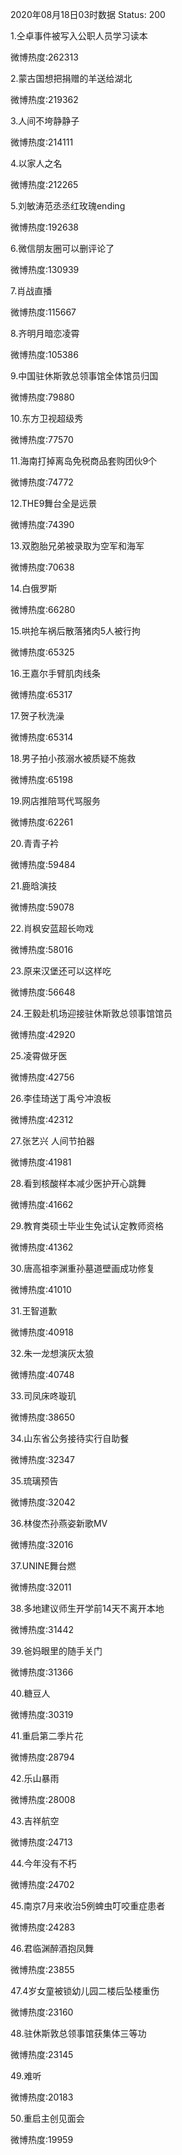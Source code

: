 2020年08月18日03时数据
Status: 200

1.仝卓事件被写入公职人员学习读本

微博热度:262313

2.蒙古国想把捐赠的羊送给湖北

微博热度:219362

3.人间不垮静静子

微博热度:214111

4.以家人之名

微博热度:212265

5.刘敏涛范丞丞红玫瑰ending

微博热度:192638

6.微信朋友圈可以删评论了

微博热度:130939

7.肖战直播

微博热度:115667

8.齐明月暗恋凌霄

微博热度:105386

9.中国驻休斯敦总领事馆全体馆员归国

微博热度:79880

10.东方卫视超级秀

微博热度:77570

11.海南打掉离岛免税商品套购团伙9个

微博热度:74772

12.THE9舞台全是远景

微博热度:74390

13.双胞胎兄弟被录取为空军和海军

微博热度:70638

14.白俄罗斯

微博热度:66280

15.哄抢车祸后散落猪肉5人被行拘

微博热度:65325

16.王嘉尔手臂肌肉线条

微博热度:65317

17.贺子秋洗澡

微博热度:65314

18.男子拍小孩溺水被质疑不施救

微博热度:65198

19.网店推陪骂代骂服务

微博热度:62261

20.青青子衿

微博热度:59484

21.鹿晗演技

微博热度:59078

22.肖枫安蓝超长吻戏

微博热度:58016

23.原来汉堡还可以这样吃

微博热度:56648

24.王毅赴机场迎接驻休斯敦总领事馆馆员

微博热度:42920

25.凌霄做牙医

微博热度:42756

26.李佳琦送丁禹兮冲浪板

微博热度:42312

27.张艺兴 人间节拍器

微博热度:41981

28.看到核酸样本减少医护开心跳舞

微博热度:41662

29.教育类硕士毕业生免试认定教师资格

微博热度:41362

30.唐高祖李渊重孙墓道壁画成功修复

微博热度:41010

31.王智道歉

微博热度:40918

32.朱一龙想演灰太狼

微博热度:40748

33.司凤床咚璇玑

微博热度:38650

34.山东省公务接待实行自助餐

微博热度:32347

35.琉璃预告

微博热度:32042

36.林俊杰孙燕姿新歌MV

微博热度:32016

37.UNINE舞台燃

微博热度:32011

38.多地建议师生开学前14天不离开本地

微博热度:31442

39.爸妈眼里的随手关门

微博热度:31366

40.糖豆人

微博热度:30319

41.重启第二季片花

微博热度:28794

42.乐山暴雨

微博热度:28008

43.吉祥航空

微博热度:24713

44.今年没有不朽

微博热度:24702

45.南京7月来收治5例蜱虫叮咬重症患者

微博热度:24283

46.君临渊醉酒抱凤舞

微博热度:23855

47.4岁女童被锁幼儿园二楼后坠楼重伤

微博热度:23160

48.驻休斯敦总领事馆获集体三等功

微博热度:23145

49.难听

微博热度:20183

50.重启主创见面会

微博热度:19959

